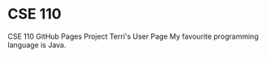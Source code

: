 # CSE 110
CSE 110 GitHub Pages Project
Terri's User Page
My favourite programming language is Java. 